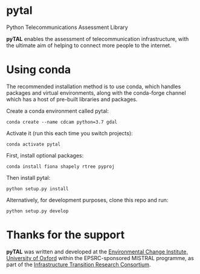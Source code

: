 pytal
=====

Python Telecommunications Assessment Library

**pyTAL** enables the assessment of telecommunication infrastructure, with the ultimate aim of helping to connect more people to the internet.

Using conda
==========

The recommended installation method is to use conda, which handles packages and virtual environments, along with the conda-forge channel which has a host of pre-built libraries and packages.

Create a conda environment called pytal:

    conda create --name cdcam python=3.7 gdal

Activate it (run this each time you switch projects):

    conda activate pytal

First, install optional packages:

    conda install fiona shapely rtree pyproj

Then install pytal:

    python setup.py install

Alternatively, for development purposes, clone this repo and run:

    python setup.py develop

Thanks for the support
======================

**pyTAL** was written and developed at the [Environmental Change Institute, University of Oxford](http://www.eci.ox.ac.uk) within the EPSRC-sponsored MISTRAL programme, as part of the [Infrastructure Transition Research Consortium](http://www.itrc.org.uk/).
